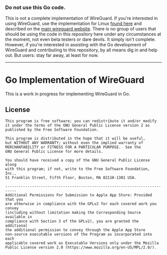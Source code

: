 ### Do not use this Go code.

This is not a complete implementation of WireGuard. If you're interested in using WireGuard, use the implementation for Linux [found here](https://git.zx2c4.com/WireGuard/) and described on the [main wireguard website](https://www.wireguard.io/). There is no group of users that should be using the code in this repository here under any circumstances at the moment, not even beta testers or dare devils. It simply isn't complete. However, if you're interested in assisting with the Go development of WireGuard and contributing to this repository, by all means dig in and help out. But users: stay far away, at least for now.

-------

# Go Implementation of WireGuard

This is a work in progress for implementing WireGuard in Go.

## License

    This program is free software; you can redistribute it and/or modify
    it under the terms of the GNU General Public License version 2 as
    published by the Free Software Foundation.

    This program is distributed in the hope that it will be useful,
    but WITHOUT ANY WARRANTY; without even the implied warranty of
    MERCHANTABILITY or FITNESS FOR A PARTICULAR PURPOSE.  See the
    GNU General Public License for more details.

    You should have received a copy of the GNU General Public License along
    with this program; if not, write to the Free Software Foundation, Inc.,
    51 Franklin Street, Fifth Floor, Boston, MA 02110-1301 USA.

    ---------------------------------------------------------------------------
    Additional Permissions For Submission to Apple App Store: Provided that you
    are otherwise in compliance with the GPLv2 for each covered work you convey
    (including without limitation making the Corresponding Source available in
    compliance with Section 3 of the GPLv2), you are granted the additional
    the additional permission to convey through the Apple App Store
    non-source executable versions of the Program as incorporated into each
    applicable covered work as Executable Versions only under the Mozilla
    Public License version 2.0 (https://www.mozilla.org/en-US/MPL/2.0/).
    

